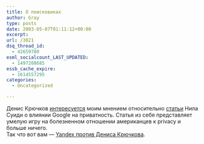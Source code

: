 ```yaml
---
title: О поисковиках
author: Gray
type: posts
date: 2003-05-07T01:11:12+00:00
excerpt:
url: /3021
dsq_thread_id:
  - 42659780
esml_socialcount_LAST_UPDATED:
  - 1497208685
essb_cache_expire:
  - 1614557295
categories:
  - Uncategorized

---
```








Денис Крючков <a href="http://deniskin.webplanet.ru/07.05.2003/4" target="_blank">интересуется</a> моим мнением относительно <a href="http://www.rokf.ru/articles/8796.shtml?1621" target="_blank">статьи</a> Нила Суиди о влиянии Google на приватность. Статья из себя представляет умелую игру на болезненном отношении американцев к privacy и больше ничего.  
Так что вот вам &#8212; <a href="http://www.yandex.ru/yandsearch?text=%C4%E5%ED%E8%F1+%CA%F0%FE%F7%EA%EE%E2&#038;t0m1=0&#038;t0m2=0&#038;t0m3=0&#038;text0=&#038;t1m1=2&#038;t1m2=0&#038;t1m3=0&#038;text1=&#038;date=within&#038;within=0&#038;old=newer&#038;dsdata=1&#038;msdata=0&#038;ysdata=2003&#038;serverurl=&#038;iserverurl=www.webplanet.ru&#038;Link=&#038;iLink=&#038;Image=&#038;Hint" target="_blank">Yandex против Дениса Крючкова</a>.